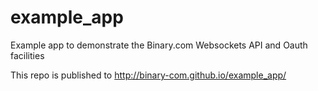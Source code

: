 # example_app
Example app to demonstrate the Binary.com Websockets API and Oauth facilities

This repo is published to http://binary-com.github.io/example_app/
